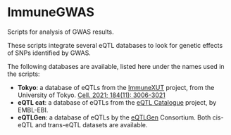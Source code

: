 # ImmuneGWAS
Scripts for analysis of GWAS results.

These scripts integrate several eQTL databases to look for genetic effects of SNPs identified by GWAS.

The following databases are available, listed here under the names used in the scripts:
* **Tokyo**: a database of eQTLs from the [ImmuneXUT](https://www.immunexut.org/) project, from the University of Tokyo.
[Cell. 2021; 184(11): 3006-3021](https://doi.org/10.1016/j.cell.2021.03.056)
* **eQTL cat**: a database of eQTLs from the [eQTL Catalogue](https://www.ebi.ac.uk/eqtl/) project, by EMBL-EBI.
* **eQTLGen**: a database of eQTLs by the [eQTLGen](https://www.eqtlgen.org/) Consortium. Both cis-eQTL and trans-eQTL 
datasets are available.